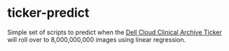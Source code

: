 ticker-predict
==============

Simple set of scripts to predict when the [Dell Cloud Clinical Archive Ticker](http://marketing.dell.com/uca-archive-ticker)
will roll over to 8,000,000,000 images using linear regression.
